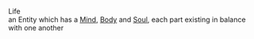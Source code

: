 Life  
  an Entity which has a [Mind](https://github.com/Az-Net/Az-Net/blob/main/Definitions/Mind.md), [Body](https://github.com/Az-Net/Az-Net/blob/main/Definitions/Body.md) and [Soul](https://github.com/Az-Net/Az-Net/blob/main/Definitions/Soul.md), each part existing in balance with one another
